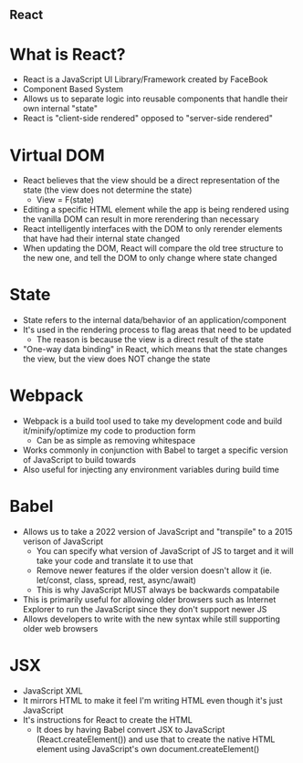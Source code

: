 ## React

# What is React?

- React is a JavaScript UI Library/Framework created by FaceBook
- Component Based System
- Allows us to separate logic into reusable components that handle their own internal "state"
- React is "client-side rendered" opposed to "server-side rendered"

# Virtual DOM

- React believes that the view should be a direct representation of the state (the view does not determine the state)
  - View = F(state)
- Editing a specific HTML element while the app is being rendered using the vanilla DOM can result in more rerendering than necessary
- React intelligently interfaces with the DOM to only rerender elements that have had their internal state changed
- When updating the DOM, React will compare the old tree structure to the new one, and tell the DOM to only change where state changed

# State

- State refers to the internal data/behavior of an application/component
- It's used in the rendering process to flag areas that need to be updated
  - The reason is because the view is a direct result of the state
- "One-way data binding" in React, which means that the state changes the view, but the view does NOT change the state

# Webpack

- Webpack is a build tool used to take my development code and build it/minify/optimize my code to production form
  - Can be as simple as removing whitespace
- Works commonly in conjunction with Babel to target a specific version of JavaScript to build towards
- Also useful for injecting any environment variables during build time

# Babel

- Allows us to take a 2022 version of JavaScript and "transpile" to a 2015 verison of JavaScript
  - You can specify what version of JavaScript of JS to target and it will take your code and translate it to use that
  - Remove newer features if the older version doesn't allow it (ie. let/const, class, spread, rest, async/await)
  - This is why JavaScript MUST always be backwards compatabile
- This is primarily useful for allowing older browsers such as Internet Explorer to run the JavaScript since they don't support newer JS
- Allows developers to write with the new syntax while still supporting older web browsers

# JSX

- JavaScript XML
- It mirrors HTML to make it feel I'm writing HTML even though it's just JavaScript
- It's instructions for React to create the HTML
  - It does by having Babel convert JSX to JavaScript (React.createElement()) and use that to create the native HTML element using JavaScript's own document.createElement()